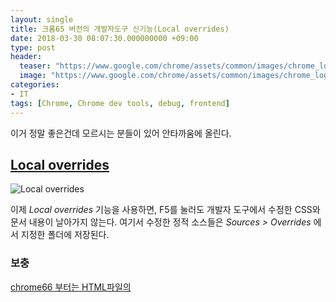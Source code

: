 ```yaml
---
layout: single
title: 크롬65 버전의 개발자도구 신기능(Local overrides)
date: 2018-03-30 08:07:30.000000000 +09:00
type: post
header:
  teaser: "https://www.google.com/chrome/assets/common/images/chrome_logo_2x.png?mmfb=a5234ae3c4265f687c7fffae2760a907"
  image: "https://www.google.com/chrome/assets/common/images/chrome_logo_2x.png?mmfb=a5234ae3c4265f687c7fffae2760a907"
categories:
- IT
tags: [Chrome, Chrome dev tools, debug, frontend]
---
```


이거 정말 좋은건데 모르시는 분들이 있어 안타까움에 올린다.

## [Local overrides](https://developers.google.com/web/updates/2018/01/devtools#overrides)
![Local overrides](https://storage.googleapis.com/webfundamentals-assets/updates/2018/01/overrides.gif)

이제 *Local overrides* 기능을 사용하면, F5를 눌러도 개발자 도구에서 수정한 CSS와 문서 내용이 날아가지 않는다. 여기서 수정한 정적 소스들은 *Sources > Overrides* 에서 지정한 폴더에 저장된다. 

### 보충
[chrome66 부터는 HTML파일의 <style> 태그 안에 정의한 CSS도 저장이 된다.](https://developers.google.com/web/updates/2018/02/devtools#overrides)

## [Changes tab](https://developers.google.com/web/updates/2018/01/devtools#changes)
![Changes tab](https://developers.google.com/web/updates/images/2018/01/changes.png)

와 함께 쓰면 내가 뭘 바꿨는지 알 수 있어 더 좋다.

개발자 도구에서 CSS 등을 변경하고, 완성된 소스를 *Changes tab*에서 확인한 후, 로컬에 저장된 파일을 배포하면 편리하다.

링크의 개발자 도구 소개 영상도 꼭 보자.